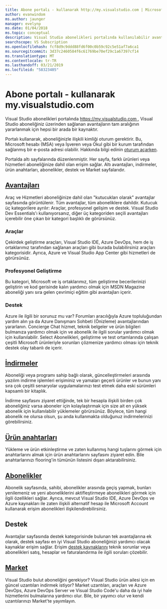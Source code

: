 ```yaml
---
title: Abone portalı - kullanarak http://my.visualstudio.com | Microsoft Docs
author: evanwindom
ms.author: jaunger
manager: evelynp
ms.date: 01/04/2018
ms.topic: conceptual
description: Visual Studio abonelikleri portalında kullanılabilir avantajları tamamı hakkında bilgi edinin
searchscope: VS Subscription
ms.openlocfilehash: fcf8d9c9ddd88fd6f00c0b59c92c5e51af7a6ca1
ms.sourcegitcommit: 3d37c2460584f6c61769be70ef29c1a67397cf14
ms.translationtype: MT
ms.contentlocale: tr-TR
ms.lasthandoff: 03/21/2019
ms.locfileid: "58323405"
---
```

# <a name="using-the-subscriber-portal---myvisualstudiocom"></a>Abone portalı - kullanarak my.visualstudio.com

Visual Studio abonelikleri portalında [ https://my.visualstudio.com ](https://my.visualstudio.com?wt.mc_id=o~msft~docs), Visual Studio aboneliğiniz üzerinden sağlanan avantajların tam aralığının yararlanmak için hepsi bir arada bir kaynaktır.

Portalı kullanarak, aboneliğinizle ilişkili kimliği oturum gerektirir.  Bu, Microsoft hesabı (MSA) veya İşveren veya Okul gibi bir kurum tarafından sağlanmış bir e-posta adresi olabilir.  Hakkında bilgi edinin [oturum açarken](signing-in.md).

Portalda altı sayfalarında düzenlenmiştir.  Her sayfa, farklı ürünleri veya hizmetleri aboneliğinize dahil olan erişim sağlar.  Altı avantajları, indirmeler, ürün anahtarları, abonelikler, destek ve Market sayfalarıdır.

## <a name="benefitshttpsmyvisualstudiocombenefitswtmcidomsftdocs"></a>[Avantajları](https://my.visualstudio.com/benefits?wt.mc_id=o~msft~docs)
Araç ve Hizmetleri aboneliğinize dahil olan "kutucukları olarak" avantajlar sayfasında görüntülenir.  Tüm avantajlar, tüm aboneliklere dahildir. Kutucuk üç kategorilere ayrılır:  Araçlar, profesyonel gelişim ve destek.  Visual Studio Dev Essentials'ı kullanıyorsanız, diğer üç kategoriden seçili avantajları içerebilir öne çıkan bir kategori başlıklı de görürsünüz.

### <a name="tools"></a>Araçlar
Çekirdek geliştirme araçları, Visual Studio IDE, Azure DevOps, hem de iş ortaklarımız tarafından sağlanan araçları gibi burada bulabilirsiniz araçları kategorisidir.  Ayrıca, Azure ve Visual Studio App Center gibi hizmetleri de görürsünüz.

### <a name="professional-development"></a>Profesyonel Geliştirme
Bu kategori, Microsoft ve iş ortaklarımız, tüm geliştirme becerilerinizi geliştirin ve kod gerisinde kalın yardımcı olmak için MSDN Magazine aboneliği yanı sıra gelen çevrimiçi eğitim gibi avantajları içerir.

### <a name="support"></a>Destek
Azure ile ilgili bir sorunuz mu var?  Forumları aracılığıyla Azure topluluğundan yardım alın ya da Azure Danışmanı Sohbeti (Önizleme) avantajlarından yararlanın.  Concierge Chat hizmet, teknik belgeler ve ürün bilgileri bulmanıza yardımcı olmak için ve abonelik ile ilgili sorular yardımcı olmak için kullanılabilir.  Select Abonelikleri, geliştirme ve test ortamlarında çalışan çeşitli Microsoft ürünleriyle sorunları çözmenize yardımcı olması için teknik destek olay tabanlı de içerir.

## <a name="downloadshttpsmyvisualstudiocomdownloadswtmcidomsftdocs"></a>[İndirmeler](https://my.visualstudio.com/downloads?wt.mc_id=o~msft~docs)
Aboneliği veya programı sahip bağlı olarak, güncelleştirmeleri arasında yazılım indirme işlemleri erişiminiz ve yamaları geçerli ürünler ve bunun yanı sıra çok çeşitli senaryolar uygulamalarınızı test etmek daha eski sürümleri kapsamlı bir kitaplık.

İndirme sayfasını ziyaret ettiğinde, tek bir hesapla ilişkili birden çok aboneliğiniz varsa aboneler için kolaylaştırmak için size ait en yüksek abonelik için kullanılabilir yüklemeler görürsünüz.  Böylece, tüm hangi abonelik ne olursa olsun, şu anda kullanmakta olduğunuz indirmelerinizi görebilirsiniz.

## <a name="product-keyshttpsmyvisualstudiocomproductkeyswtmcidomsftdocs"></a>[Ürün anahtarları](https://my.visualstudio.com/productkeys?wt.mc_id=o~msft~docs)
Yükleme ve ürün etkinleştirme ve zaten kullanmış hangi tuşlarını görmek için anahtarlarını almak için ürün anahtarlarını sayfasını ziyaret edin.  Bile anahtarlarınızı flooring'in tümünün listesini dışarı aktarabilirsiniz.

## <a name="subscriptionshttpsmyvisualstudiocomsubscriptionswtmcidomsftdocs"></a>[Abonelikler](https://my.visualstudio.com/subscriptions?wt.mc_id=o~msft~docs)
Abonelik sayfasında, sahibi, abonelikler arasında geçiş yapmak, bunları yenilemeniz ve yeni aboneliklerini aktifleştirmeye abonelikleri görmek için ilgili özellikleri sağlar. Ayrıca, mevcut Visual Studio IDE, Azure DevOps ve Azure kaynakları ile zaten ilişkili alternatif hesap ile Microsoft Account kullanarak erişim abonelikleri ilişkilendirebilirsiniz.

## <a name="support"></a>Destek

Avantajlar sayfasında destek kategorisinde bulunan tek avantajlarına ek olarak, destek sayfası en iyi Visual Studio aboneliğinizi yardımcı olacak kaynaklar erişim sağlar. Erişim [destek kaynaklarını](https://visualstudio.microsoft.com/subscriptions/support/) teknik sorunlar veya abonelikleri satış, hesaplar ve faturalandırma ile ilgili soruları çözebilir.

## <a name="marketplacehttpsmarketplacevisualstudiocom"></a>[Market](https://marketplace.visualstudio.com/)

Visual Studio bulut aboneliğini gerekiyor?  Visual Studio ürün ailesi için en güncel uzantıları indirmek istiyor?  Market uzantıları, araçları ve Azure DevOps, Azure DevOps Server ve Visual Studio Code'u daha da iyi hale hizmetlerini bulmalarına yardımcı olur. Bile, bir yayımcı olur ve kendi uzantılarınızı Market'te yayımlayın.
